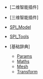 <!-- docs/_sidebar.md -->

* [二维智能插件]

* [三维智能插件]
 * [SPI_Model](./Markdown/SPITool_Model.md)
 * [SPI_Tools](./Markdown/SPITool_Tools.md)

* [基础辞典]
    * [Params](./Markdown/Params.md)
    * [Maths](./Markdown/Maths.md)
    * [Mesh](./Markdown/Mesh.md)
    * [Transform](./Markdown/Transform.md)

